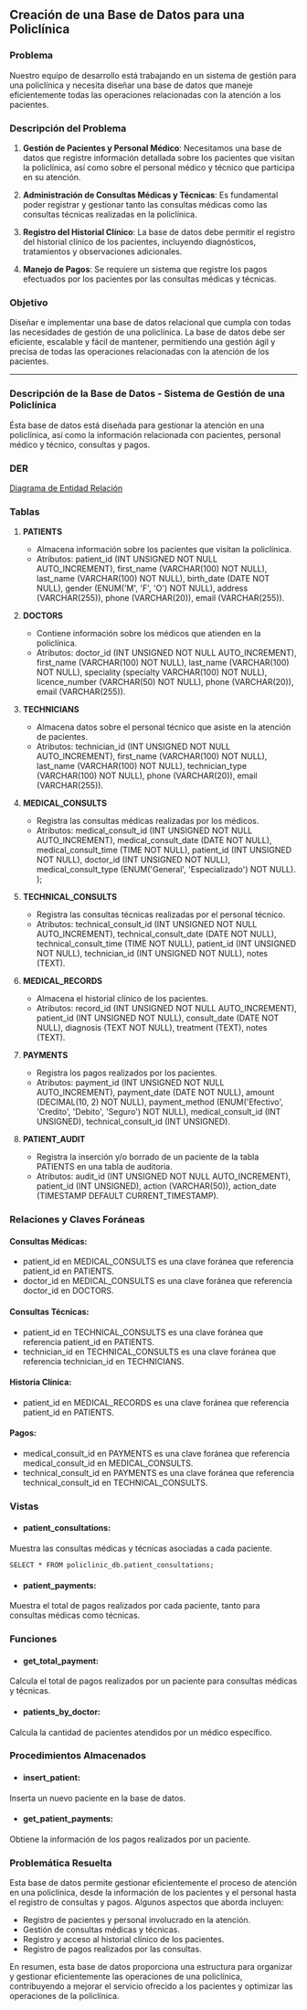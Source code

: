 ## Creación de una Base de Datos para una Policlínica

### Problema
Nuestro equipo de desarrollo está trabajando en un sistema de gestión para una policlínica y necesita diseñar una base de datos que maneje eficientemente todas las operaciones relacionadas con la atención a los pacientes.

### Descripción del Problema
1. **Gestión de Pacientes y Personal Médico**: Necesitamos una base de datos que registre información detallada sobre los pacientes que visitan la policlínica, así como sobre el personal médico y técnico que participa en su atención.

2. **Administración de Consultas Médicas y Técnicas**: Es fundamental poder registrar y gestionar tanto las consultas médicas como las consultas técnicas realizadas en la policlínica.

3. **Registro del Historial Clínico**: La base de datos debe permitir el registro del historial clínico de los pacientes, incluyendo diagnósticos, tratamientos y observaciones adicionales.

4. **Manejo de Pagos**: Se requiere un sistema que registre los pagos efectuados por los pacientes por las consultas médicas y técnicas.

### Objetivo
Diseñar e implementar una base de datos relacional que cumpla con todas las necesidades de gestión de una policlínica. La base de datos debe ser eficiente, escalable y fácil de mantener, permitiendo una gestión ágil y precisa de todas las operaciones relacionadas con la atención de los pacientes.

---

### Descripción de la Base de Datos - Sistema de Gestión de una Policlínica
Ésta base de datos está diseñada para gestionar la atención en una policlínica, así como la información relacionada con pacientes, personal médico y técnico, consultas y pagos. 

### DER
[Diagrama de Entidad Relación](https://github.com/BrunoRealan/Policlinica_DB/blob/main/Diagrama%20Policlinica.jpg)

### Tablas
1. **PATIENTS**
   - Almacena información sobre los pacientes que visitan la policlínica.
   - Atributos: patient_id (INT UNSIGNED NOT NULL AUTO_INCREMENT), first_name (VARCHAR(100) NOT NULL), last_name (VARCHAR(100) NOT NULL), birth_date (DATE NOT NULL), gender (ENUM('M', 'F', 'O') NOT NULL), address (VARCHAR(255)), phone (VARCHAR(20)), email (VARCHAR(255)).

2. **DOCTORS**
   - Contiene información sobre los médicos que atienden en la policlínica.
   - Atributos: doctor_id (INT UNSIGNED NOT NULL AUTO_INCREMENT), first_name (VARCHAR(100) NOT NULL), last_name (VARCHAR(100) NOT NULL), speciality (specialty VARCHAR(100) NOT NULL), licence_number (VARCHAR(50) NOT NULL), phone (VARCHAR(20)), email (VARCHAR(255)).

3. **TECHNICIANS**
   - Almacena datos sobre el personal técnico que asiste en la atención de pacientes.
   - Atributos: technician_id (INT UNSIGNED NOT NULL AUTO_INCREMENT), first_name (VARCHAR(100) NOT NULL), last_name (VARCHAR(100) NOT NULL), technician_type (VARCHAR(100) NOT NULL), phone (VARCHAR(20)), email (VARCHAR(255)).

4. **MEDICAL_CONSULTS**
   - Registra las consultas médicas realizadas por los médicos.
   - Atributos: medical_consult_id (INT UNSIGNED NOT NULL AUTO_INCREMENT), medical_consult_date (DATE NOT NULL), medical_consult_time (TIME NOT NULL), patient_id (INT UNSIGNED NOT NULL), doctor_id (INT UNSIGNED NOT NULL), medical_consult_type (ENUM('General', 'Especializado') NOT NULL).
);

5. **TECHNICAL_CONSULTS**
   - Registra las consultas técnicas realizadas por el personal técnico.
   - Atributos: technical_consult_id (INT UNSIGNED NOT NULL AUTO_INCREMENT), technical_consult_date (DATE NOT NULL), technical_consult_time (TIME NOT NULL), patient_id (INT UNSIGNED NOT NULL), technician_id (INT UNSIGNED NOT NULL), notes (TEXT).

6. **MEDICAL_RECORDS**
   - Almacena el historial clínico de los pacientes.
   - Atributos: record_id (INT UNSIGNED NOT NULL AUTO_INCREMENT), patient_id (INT UNSIGNED NOT NULL), consult_date (DATE NOT NULL), diagnosis (TEXT NOT NULL), treatment (TEXT), notes (TEXT).

7. **PAYMENTS**
   - Registra los pagos realizados por los pacientes.
   - Atributos: payment_id (INT UNSIGNED NOT NULL AUTO_INCREMENT), payment_date (DATE NOT NULL), amount (DECIMAL(10, 2) NOT NULL), payment_method (ENUM('Efectivo', 'Credito', 'Debito', 'Seguro') NOT NULL), medical_consult_id (INT UNSIGNED), technical_consult_id (INT UNSIGNED).

8. **PATIENT_AUDIT**
   - Registra la inserción y/o borrado de un paciente de la tabla PATIENTS en una tabla de auditoria.
   - Atributos: audit_id (INT UNSIGNED NOT NULL AUTO_INCREMENT), patient_id (INT UNSIGNED), action (VARCHAR(50)), action_date (TIMESTAMP DEFAULT CURRENT_TIMESTAMP).


### Relaciones y Claves Foráneas
#### Consultas Médicas:
- patient_id en MEDICAL_CONSULTS es una clave foránea que referencia patient_id en PATIENTS.
- doctor_id en MEDICAL_CONSULTS es una clave foránea que referencia doctor_id en DOCTORS.

#### Consultas Técnicas:
- patient_id en TECHNICAL_CONSULTS es una clave foránea que referencia patient_id en PATIENTS.
- technician_id en TECHNICAL_CONSULTS es una clave foránea que referencia technician_id en TECHNICIANS.

#### Historia Clínica:
- patient_id en MEDICAL_RECORDS es una clave foránea que referencia patient_id en PATIENTS.

#### Pagos:
- medical_consult_id en PAYMENTS es una clave foránea que referencia medical_consult_id en MEDICAL_CONSULTS.
- technical_consult_id en PAYMENTS es una clave foránea que referencia technical_consult_id en TECHNICAL_CONSULTS.


### Vistas
- #### patient_consultations:
Muestra las consultas médicas y técnicas asociadas a cada paciente.
```
SELECT * FROM policlinic_db.patient_consultations;
```

- #### patient_payments:
Muestra el total de pagos realizados por cada paciente, tanto para consultas médicas como técnicas.

### Funciones
- #### get_total_payment:
Calcula el total de pagos realizados por un paciente para consultas médicas y técnicas.

- #### patients_by_doctor:
Calcula la cantidad de pacientes atendidos por un médico específico.


### Procedimientos Almacenados
- #### insert_patient: 
Inserta un nuevo paciente en la base de datos.

- #### get_patient_payments:
Obtiene la información de los pagos realizados por un paciente.


### Problemática Resuelta
Esta base de datos permite gestionar eficientemente el proceso de atención en una policlínica, desde la información de los pacientes y el personal hasta el registro de consultas y pagos. Algunos aspectos que aborda incluyen:

- Registro de pacientes y personal involucrado en la atención.
- Gestión de consultas médicas y técnicas.
- Registro y acceso al historial clínico de los pacientes.
- Registro de pagos realizados por las consultas.

En resumen, esta base de datos proporciona una estructura para organizar y gestionar eficientemente las operaciones de una policlínica, contribuyendo a mejorar el servicio ofrecido a los pacientes y optimizar las operaciones de la policlínica.